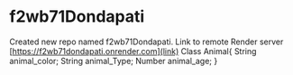 # f2wb71Dondapati
Created new repo named f2wb71Dondapati.
 Link to  remote Render server [https://f2wb71dondapati.onrender.com](link)
 Class Animal{
String animal_color;
String animal_Type;
Number animal_age;
}


